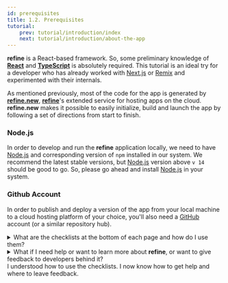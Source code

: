 ```yaml
---
id: prerequisites
title: 1.2. Prerequisites
tutorial:
    prev: tutorial/introduction/index
    next: tutorial/introduction/about-the-app
---
```


**refine** is a React-based framework. So, some preliminary knowledge of [**React**](https://react.dev/learn) and [**TypeScript**](https://www.typescriptlang.org) is absolutely required. This tutorial is an ideal try for a developer who has already worked with [Next.js](https://nextjs.org) or [Remix](https://remix.run/docs/en/1.16.0/tutorials/blog) and experimented with their internals.

As mentioned previously, most of the code for the app is generated by [**refine.new**](https://refine.new), [**refine**](https://refine.dev/docs/tutorial/introduction/index/)'s extended service for hosting apps on the cloud. **refine.new** makes it possible to easily initialize, build and launch the app by following a set of directions from start to finish.


### Node.js

In order to develop and run the **refine** application locally, we need to have [Node.js](https://nodejs.org/en) and corresponding version of `npm` installed in our system. We recommend the latest stable versions, but [Node.js](https://nodejs.org/en) version above `v 14` should be good to go. So, please go ahead and install [Node.js](https://nodejs.org/en) in your system.


### Github Account
In order to publish and deploy a version of the app from your local machine to a cloud hosting platform of your choice, you'll also need a [GitHub](https://github.com/) account (or a similar repository hub).

<details>
<summary>What are the checklists at the bottom of each page and how do I use them?</summary>

A clickable task checklist is waiting for you at the end of each page to measure your understanding of the content. Check these items off to see your progress in the Tutorial Tracker.

(This data is only saved to your browser’s local storage, and is not available elsewhere. No data is sent to, nor stored by **refine**.)

</details>

<details>
<summary>What if I need help or want to learn more about <strong>refine</strong>, or want to give feedback to developers behind it?</summary>

-   [Join the Discord Community](https://discord.gg/refine) – it is the easiest way to get help, all questions are usually answered in about 30 minutes.
-   [GitHub Discussions](https://github.com/refinedev/refine/discussions) – ask anything about the project or give feedback, we'd love to hear your thoughts!

</details>

<!-- <details>
<summary>What is the mini-quiz at the bottom of each page?</summary>

The mini-quiz at the bottom of each page is a quick way to test your understanding of the content. It is not required to complete the tutorial, but it is recommended to take it to make sure you understand the content.

</details> -->

<Checklist>

<ChecklistItem id="prequisite-looks-great">
I understood how to use the checklists.
</ChecklistItem>
<ChecklistItem id="prequisite-looks-great-2">
I now know how to get help and where to leave feedback.
</ChecklistItem>

</Checklist>
